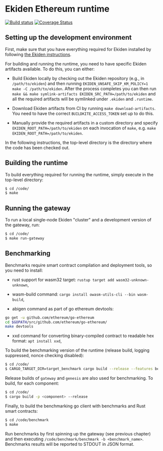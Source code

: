 # Ekiden Ethereum runtime

[![Build status](https://badge.buildkite.com/e1de50bd91d01f6aaf2b9fba113ad48b0118459d7d2c5dd2bd.svg)](https://buildkite.com/oasislabs/runtime-ethereum)
[![Coverage Status](https://coveralls.io/repos/github/oasislabs/runtime-ethereum/badge.svg?branch=master&t=shmqoK)](https://coveralls.io/github/oasislabs/runtime-ethereum?branch=master)

## Setting up the development environment

First, make sure that you have everything required for Ekiden installed by
following [the Ekiden instructions](https://github.com/oasislabs/ekiden/blob/master/README.md).

For building and running the runtime, you need to have specific Ekiden artifacts available.
To do this, you can either:

* Build Ekiden locally by checking out the Ekiden repository (e.g., in `/path/to/ekiden`)
  and then running `EKIDEN_UNSAFE_SKIP_KM_POLICY=1 make -C /path/to/ekiden`. After the
  process completes you can then run `make && make symlink-artifacts EKIDEN_SRC_PATH=/path/to/ekiden`
  and all the required artifacts will be symlinked under `.ekiden` and `.runtime`.

* Download Ekiden artifacts from CI by running `make download-artifacts`. You need to have
  the correct `BUILDKITE_ACCESS_TOKEN` set up to do this.

* Manually provide the required artifacts in a custom directory and specify
  `EKIDEN_ROOT_PATH=/path/to/ekiden` on each invocation of `make`, e.g.
  `make EKIDEN_ROOT_PATH=/path/to/ekiden`.

In the following instructions, the top-level directory is the directory
where the code has been checked out.

## Building the runtime

To build everything required for running the runtime, simply execute in the
top-level directory:
```bash
$ cd /code/
$ make
```

## Running the gateway

To run a local single-node Ekiden "cluster" and a development version of the gateway, run:
```bash
$ cd /code/
$ make run-gateway
```

## Benchmarking

Benchmarks require smart contract compilation and deployment tools, so you need
to install:

* rust support for wasm32 target: `rustup target add wasm32-unknown-unknown`,

* wasm-build command: `cargo install owasm-utils-cli --bin wasm-build`,

* abigen command as part of go ethereum devtools:
```bash
go get -u github.com/ethereum/go-ethereum
cd $GOPATH/src/github.com/ethereum/go-ethereum/
make devtools
```
* xxd command for converting binary-compiled contract to readable hex format:
  `apt install xxd`,

To build the benchmarking version of the runtime (release build, logging suppressed, nonce checking disabled):
```bash
$ cd /code/
$ CARGO_TARGET_DIR=target_benchmark cargo build --release --features benchmark
```

Release builds of `gateway` and `genesis` are also used for benchmarking. To build, for each component:
```bash
$ cd /code/
$ cargo build -p <component> --release
```

Finally, to build the benchmarking go client with benchmarks and Rust smart
contracts:
```bash
$ cd /code/benchmark
$ make
```

Run benchmarks by first spinning up the gateway (see previous chapter) and then
executing `/code/benchmark/benchmark -b <benchmark_name>`. Benchmarks results
will be reported to STDOUT in JSON format.
